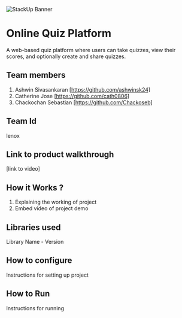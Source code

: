 ![StackUp Banner]([https://tinkerhub.frappe.cloud/files/stackup%20banner.jpeg])

# Online Quiz Platform

A web-based quiz platform where users can take quizzes, view their scores, and optionally create and share quizzes.

## Team members

1. Ashwin Sivasankaran [https://github.com/ashwinsk24]
2. Catherine Jose [https://github.com/cath0806]
3. Chackochan Sebastian [https://github.com/Chackoseb]

## Team Id

lenox

## Link to product walkthrough

[link to video]

## How it Works ?

1. Explaining the working of project
2. Embed video of project demo

## Libraries used

Library Name - Version

## How to configure

Instructions for setting up project

## How to Run

Instructions for running
